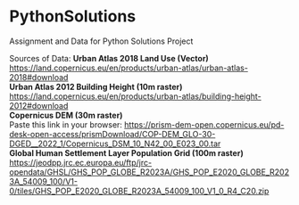 # PythonSolutions
Assignment and Data for Python Solutions Project

Sources of Data:
**Urban Atlas 2018 Land Use (Vector)** 
https://land.copernicus.eu/en/products/urban-atlas/urban-atlas-2018#download  
**Urban Atlas 2012 Building Height (10m raster)**  
https://land.copernicus.eu/en/products/urban-atlas/building-height-2012#download   
**Copernicus DEM (30m raster)**  
Paste this link in your browser: https://prism-dem-open.copernicus.eu/pd-desk-open-access/prismDownload/COP-DEM_GLO-30-DGED__2022_1/Copernicus_DSM_10_N42_00_E023_00.tar  
**Global Human Settlement Layer Population Grid (100m raster)**  
https://jeodpp.jrc.ec.europa.eu/ftp/jrc-opendata/GHSL/GHS_POP_GLOBE_R2023A/GHS_POP_E2020_GLOBE_R2023A_54009_100/V1-0/tiles/GHS_POP_E2020_GLOBE_R2023A_54009_100_V1_0_R4_C20.zip   

